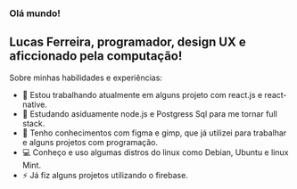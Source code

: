 ### Olá mundo!
## Lucas Ferreira, programador, design UX e aficcionado pela computação!

Sobre minhas habilidades e experiências:

- 🔭 Estou trabalhando atualmente em alguns projeto com react.js e react-native.
- 🌱 Estudando asiduamente node.js e Postgress Sql para me tornar full stack.
- 🎨 Tenho conhecimentos com figma e gimp, que já utilizei para trabalhar e alguns projetos com programação.
- 💻 Conheço e uso algumas distros do linux como Debian, Ubuntu e linux Mint.
- ⚡ Já fiz alguns projetos utilizando o firebase.

